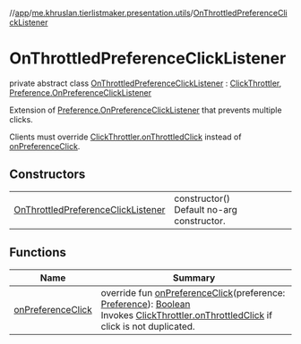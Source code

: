 //[app](../../../index.md)/[me.khruslan.tierlistmaker.presentation.utils](../index.md)/[OnThrottledPreferenceClickListener](index.md)

# OnThrottledPreferenceClickListener

private abstract class [OnThrottledPreferenceClickListener](index.md) : [ClickThrottler](../-click-throttler/index.md), [Preference.OnPreferenceClickListener](https://developer.android.com/reference/kotlin/androidx/preference/Preference.OnPreferenceClickListener.html)

Extension of [Preference.OnPreferenceClickListener](https://developer.android.com/reference/kotlin/androidx/preference/Preference.OnPreferenceClickListener.html) that prevents multiple clicks.

Clients must override [ClickThrottler.onThrottledClick](../-click-throttler/on-throttled-click.md) instead of [onPreferenceClick](on-preference-click.md).

## Constructors

| | |
|---|---|
| [OnThrottledPreferenceClickListener](-on-throttled-preference-click-listener.md) | constructor()<br>Default no-arg constructor. |

## Functions

| Name | Summary |
|---|---|
| [onPreferenceClick](on-preference-click.md) | override fun [onPreferenceClick](on-preference-click.md)(preference: [Preference](https://developer.android.com/reference/kotlin/androidx/preference/Preference.html)): [Boolean](https://kotlinlang.org/api/latest/jvm/stdlib/kotlin/-boolean/index.html)<br>Invokes [ClickThrottler.onThrottledClick](../-click-throttler/on-throttled-click.md) if click is not duplicated. |
